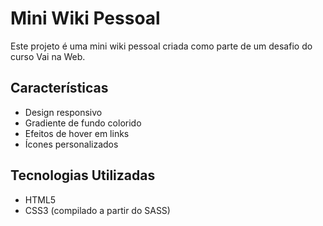 # Mini Wiki Pessoal

Este projeto é uma mini wiki pessoal criada como parte de um desafio do curso Vai na Web.

## Características

- Design responsivo
- Gradiente de fundo colorido
- Efeitos de hover em links
- Ícones personalizados


## Tecnologias Utilizadas

- HTML5
- CSS3 (compilado a partir do SASS)
